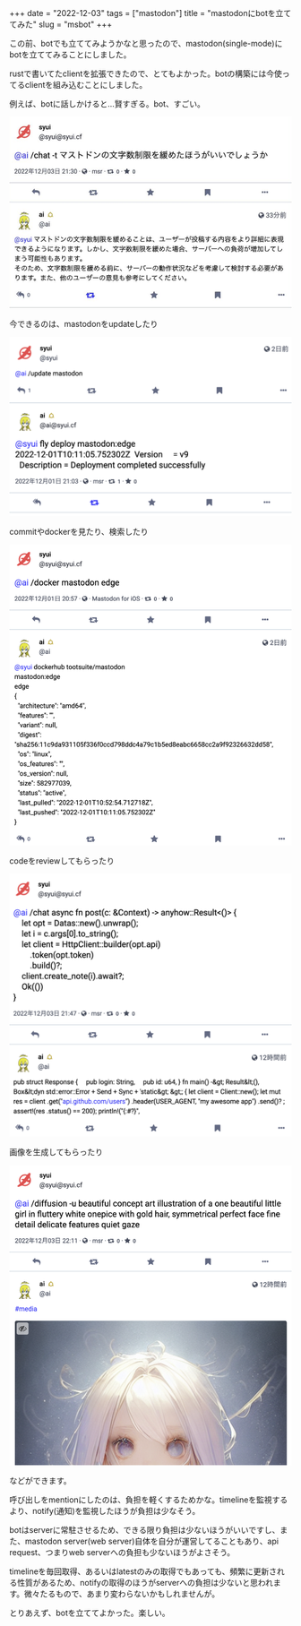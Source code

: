 +++
date = "2022-12-03"
tags = ["mastodon"]
title = "mastodonにbotを立ててみた"
slug = "msbot"
+++

この前、botでも立ててみようかなと思ったので、mastodon(single-mode)にbotを立ててみることにしました。

rustで書いてたclientを拡張できたので、とてもよかった。botの構築には今使ってるclientを組み込むことにしました。

例えば、botに話しかけると...賢すぎる。bot、すごい。

![](https://raw.githubusercontent.com/syui/img/master/other/mastodon_bot_20221203_0004.png)

今できるのは、mastodonをupdateしたり

![](https://raw.githubusercontent.com/syui/img/master/other/mastodon_bot_20221203_0001.png)

commitやdockerを見たり、検索したり

![](https://raw.githubusercontent.com/syui/img/master/other/mastodon_bot_20221203_0002.png)

codeをreviewしてもらったり

![](https://raw.githubusercontent.com/syui/img/master/other/mastodon_bot_20221203_0000.png)

画像を生成してもらったり

![](https://raw.githubusercontent.com/syui/img/master/other/mastodon_bot_20221203_0003.png)

などができます。

呼び出しをmentionにしたのは、負担を軽くするためかな。timelineを監視するより、notify(通知)を監視したほうが負担は少なそう。

botはserverに常駐させるため、できる限り負担は少ないほうがいいですし、また、mastodon server(web server)自体を自分が運営してることもあり、api request、つまりweb serverへの負担も少ないほうがよさそう。

timelineを毎回取得、あるいはlatestのみの取得でもあっても、頻繁に更新される性質があるため、notifyの取得のほうがserverへの負担は少ないと思われます。微々たるもので、あまり変わらないかもしれませんが。

とりあえず、botを立ててよかった。楽しい。
